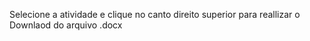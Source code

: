 Selecione a atividade e clique no canto direito superior para reallizar o Downlaod do arquivo .docx

